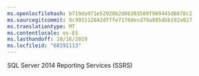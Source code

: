 ```yaml
---
ms.openlocfilehash: b719da971e52928b2d86303509f969445d8878c2
ms.sourcegitcommit: 9c993112842dfffe7176decd79a885dbb192a927
ms.translationtype: MT
ms.contentlocale: es-ES
ms.lasthandoff: 10/16/2019
ms.locfileid: "68191113"
---
```

SQL Server 2014 Reporting Services \(SSRS\)
